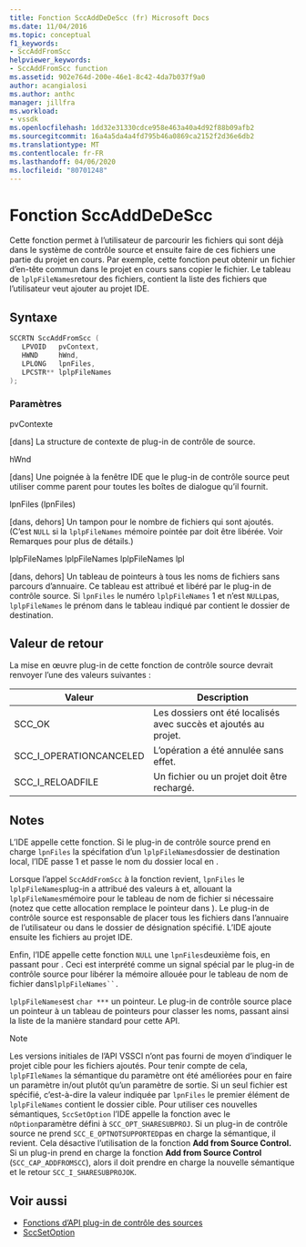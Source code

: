```yaml
---
title: Fonction SccAddDeDeScc (fr) Microsoft Docs
ms.date: 11/04/2016
ms.topic: conceptual
f1_keywords:
- SccAddFromScc
helpviewer_keywords:
- SccAddFromScc function
ms.assetid: 902e764d-200e-46e1-8c42-4da7b037f9a0
author: acangialosi
ms.author: anthc
manager: jillfra
ms.workload:
- vssdk
ms.openlocfilehash: 1dd32e31330cdce958e463a40a4d92f88b09afb2
ms.sourcegitcommit: 16a4a5da4a4fd795b46a0869ca2152f2d36e6db2
ms.translationtype: MT
ms.contentlocale: fr-FR
ms.lasthandoff: 04/06/2020
ms.locfileid: "80701248"
---
```

# <a name="sccaddfromscc-function"></a>Fonction SccAddDeDeScc
Cette fonction permet à l’utilisateur de parcourir les fichiers qui sont déjà dans le système de contrôle source et ensuite faire de ces fichiers une partie du projet en cours. Par exemple, cette fonction peut obtenir un fichier d’en-tête commun dans le projet en cours sans copier le fichier. Le tableau de `lplpFileNames`retour des fichiers, contient la liste des fichiers que l’utilisateur veut ajouter au projet IDE.

## <a name="syntax"></a>Syntaxe

```cpp
SCCRTN SccAddFromScc (
   LPVOID   pvContext,
   HWND     hWnd,
   LPLONG   lpnFiles,
   LPCSTR** lplpFileNames
);
```

### <a name="parameters"></a>Paramètres
 pvContexte

[dans] La structure de contexte de plug-in de contrôle de source.

 hWnd

[dans] Une poignée à la fenêtre IDE que le plug-in de contrôle source peut utiliser comme parent pour toutes les boîtes de dialogue qu’il fournit.

 lpnFiles (lpnFiles)

[dans, dehors] Un tampon pour le nombre de fichiers qui sont ajoutés. (C’est `NULL` si la `lplpFileNames` mémoire pointée par doit être libérée. Voir Remarques pour plus de détails.)

 lplpFileNames lplpFileNames lplpFileNames lpl

[dans, dehors] Un tableau de pointeurs à tous les noms de fichiers sans parcours d’annuaire. Ce tableau est attribué et libéré par le plug-in de contrôle source. Si `lpnFiles` le numéro `lplpFileNames` 1 et n’est `NULL`pas, `lplpFileNames` le prénom dans le tableau indiqué par contient le dossier de destination.

## <a name="return-value"></a>Valeur de retour
 La mise en œuvre plug-in de cette fonction de contrôle source devrait renvoyer l’une des valeurs suivantes :

|Valeur|Description|
|-----------|-----------------|
|SCC_OK|Les dossiers ont été localisés avec succès et ajoutés au projet.|
|SCC_I_OPERATIONCANCELED|L’opération a été annulée sans effet.|
|SCC_I_RELOADFILE|Un fichier ou un projet doit être rechargé.|

## <a name="remarks"></a>Notes
 L’IDE appelle cette fonction. Si le plug-in de contrôle source prend en charge `lpnFiles` la spécifation d’un `lplpFileNames`dossier de destination local, l’IDE passe 1 et passe le nom du dossier local en .

 Lorsque l’appel `SccAddFromScc` à la fonction revient, `lpnFiles` le `lplpFileNames`plug-in a attribué des valeurs à et, allouant la `lplpFileNames`mémoire pour le tableau de nom de fichier si nécessaire (notez que cette allocation remplace le pointeur dans ). Le plug-in de contrôle source est responsable de placer tous les fichiers dans l’annuaire de l’utilisateur ou dans le dossier de désignation spécifié. L’IDE ajoute ensuite les fichiers au projet IDE.

 Enfin, l’IDE appelle cette fonction `NULL` une `lpnFiles`deuxième fois, en passant pour . Ceci est interprété comme un signal spécial par le plug-in de contrôle source pour libérer la mémoire allouée pour le tableau de nom de fichier dans`lplpFileNames``.`

 `lplpFileNames`est `char ***` un pointeur. Le plug-in de contrôle source place un pointeur à un tableau de pointeurs pour classer les noms, passant ainsi la liste de la manière standard pour cette API.

> [!NOTE]
> Les versions initiales de l’API VSSCI n’ont pas fourni de moyen d’indiquer le projet cible pour les fichiers ajoutés. Pour tenir compte de cela, `lplpFIleNames` la sémantique du paramètre ont été améliorées pour en faire un paramètre in/out plutôt qu’un paramètre de sortie. Si un seul fichier est spécifié, c’est-à-dire la valeur indiquée par `lpnFiles` le premier élément de `lplpFileNames` contient le dossier cible. Pour utiliser ces nouvelles sémantiques, `SccSetOption` l’IDE appelle la fonction avec le `nOption`paramètre défini à `SCC_OPT_SHARESUBPROJ`. Si un plug-in de contrôle source ne prend `SCC_E_OPTNOTSUPPORTED`pas en charge la sémantique, il revient. Cela désactive l’utilisation de la fonction **Add from Source Control.** Si un plug-in prend en charge la fonction **Add from Source Control** (`SCC_CAP_ADDFROMSCC`), alors il doit prendre en charge la nouvelle sémantique et le retour `SCC_I_SHARESUBPROJOK`.

## <a name="see-also"></a>Voir aussi
- [Fonctions d’API plug-in de contrôle des sources](../extensibility/source-control-plug-in-api-functions.md)
- [SccSetOption](../extensibility/sccsetoption-function.md)
